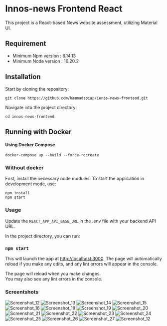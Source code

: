 # Innos-news Frontend React 
This project is a React-based News website assessment, utilizing Material UI.

## Requirement
- Minimum Npm version : 6.14.13
- Minimum Node version : 16.20.2

## Installation
 
Start by cloning the repository:

```
git clone https://github.com/hammadsoiap/innos-news-frontend.git

```

Navigate into the project directory:
```
cd innos-news-frontend
```
## Running with Docker
#### Using Docker Compose ####

`docker-compose up --build --force-recreate`

### Without docker  
First, install the necessary node modules:
To start the application in development mode, use:
```
npm install
npm start
```


### Usage
Update the `REACT_APP_API_BASE_URL` in the .env file with your backend API URL.

In the project directory, you can run:

### `npm start`

This will launch the app at [http://localhost:3000](http://localhost:3000).
The page will automatically reload if you make any edits, and any lint errors will appear in the console.

The page will reload when you make changes.\
You may also see any lint errors in the console.



### Screentshots

![Screenshot_12](https://github.com/user-attachments/assets/f4a96ebf-8b0d-4c26-99e0-9430fcb110de)
![Screenshot_13](https://github.com/user-attachments/assets/2f805093-5a75-4d7a-afe8-cfba9708058e)
![Screenshot_14](https://github.com/user-attachments/assets/10b9ac9b-37e9-4305-b411-a4c978f4f5c3)
![Screenshot_15](https://github.com/user-attachments/assets/6722a613-8592-4935-b858-5ab05c6fa85e)
![Screenshot_16](https://github.com/user-attachments/assets/3c1085aa-b590-4d92-9dc2-858671a06b2a)
![Screenshot_18](https://github.com/user-attachments/assets/0c2cd097-c676-4b8d-b602-da9cf01b90bd)
![Screenshot_19](https://github.com/user-attachments/assets/c229d7d2-89c2-4da0-a2a2-2f686c86b209)
![Screenshot_20](https://github.com/user-attachments/assets/c2cd21a7-9531-49fd-9b26-117f4de884a1)
![Screenshot_21](https://github.com/user-attachments/assets/134a3781-d799-4f5e-80ef-ce5454654a13)
![Screenshot_22](https://github.com/user-attachments/assets/269a73d8-d076-4ad2-a0f7-97581dec31d4)
![Screenshot_23](https://github.com/user-attachments/assets/e211c5f0-524e-43e0-a4d4-433a03c5dd94)
![Screenshot_24](https://github.com/user-attachments/assets/f0d2d5fc-24c0-4a0b-9d3c-11bab0fbbf41)
![Screenshot_25](https://github.com/user-attachments/assets/d6eb6092-1517-4c9a-abde-61f15b52146a)
![Screenshot_26](https://github.com/user-attachments/assets/e2b9f57e-9066-4f95-90be-ac251e4d4a70)
![Screenshot_27](https://github.com/user-attachments/assets/4f579686-ba90-4fe0-a586-41755e3773f3)
![Screenshot_12](https://github.com/user-attachments/assets/f4a96ebf-8b0d-4c26-99e0-9430fcb110de)



